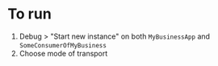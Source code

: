 # To run

1. Debug > "Start new instance" on both `MyBusinessApp` and `SomeConsumerOfMyBusiness`
2. Choose mode of transport


